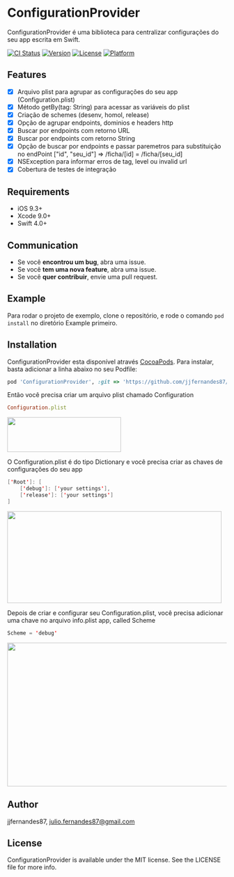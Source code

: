 # ConfigurationProvider

ConfigurationProvider é uma biblioteca para centralizar configurações do seu app escrita em Swift.

[![CI Status](http://img.shields.io/travis/jjfernandes87/ConfigurationProvider.svg?style=flat)](https://travis-ci.org/jjfernandes87/ConfigurationProvider)
[![Version](https://img.shields.io/cocoapods/v/ConfigurationProvider.svg?style=flat)](http://cocoapods.org/pods/ConfigurationProvider)
[![License](https://img.shields.io/cocoapods/l/ConfigurationProvider.svg?style=flat)](http://cocoapods.org/pods/ConfigurationProvider)
[![Platform](https://img.shields.io/cocoapods/p/ConfigurationProvider.svg?style=flat)](http://cocoapods.org/pods/ConfigurationProvider)

## Features

- [x] Arquivo plist para agrupar as configurações do seu app (Configuration.plist)
- [x] Método getBy<T>(tag: String) para acessar as variáveis do plist
- [x] Criação de schemes (desenv, homol, release)
- [x] Opção de agrupar endpoints, dominios e headers http 
- [x] Buscar por endpoints com retorno URL
- [x] Buscar por endpoints com retorno String
- [x] Opção de buscar por endpoints e passar paremetros para substituição no endPoint ["id", "seu_id"] => /ficha/[id] = /ficha/[seu_id] 
- [x] NSException para informar erros de tag, level ou invalid url
- [x] Cobertura de testes de integração

## Requirements

- iOS 9.3+
- Xcode 9.0+
- Swift 4.0+

## Communication

- Se você **encontrou um bug**, abra uma issue.
- Se você **tem uma nova feature**, abra uma issue.
- Se você **quer contribuir**, envie uma pull request.

## Example

Para rodar o projeto de exemplo, clone o repositório, e rode o comando `pod install` no diretório Example primeiro.

## Installation

ConfigurationProvider esta disponível através [CocoaPods](http://cocoapods.org). Para instalar, basta adicionar a linha abaixo no seu Podfile:

```ruby
pod 'ConfigurationProvider', :git => 'https://github.com/jjfernandes87/ConfigurationProvider.git'
```

Então você precisa criar um arquivo plist chamado Configuration

```ruby
Configuration.plist
```

<img src="https://github.com/jjfernandes87/ConfigurationProvider/blob/master/imagens/plistFile.png" width="261" height="80" margin="10xp">

O Configuration.plist é do tipo Dictionary e você precisa criar as chaves de configurações do seu app

```swift
['Root']: [
	['debug']: ['your settings'],
	['release']: ['your settings']
]
```

<img src="https://github.com/jjfernandes87/ConfigurationProvider/blob/master/imagens/configurationDetails.png" width="492" height="211" margin="10xp">

Depois de criar e configurar seu Configuration.plist, você precisa adicionar uma chave no arquivo info.plist app, called Scheme

```swift
Scheme = 'debug'
```

<img src="https://github.com/jjfernandes87/ConfigurationProvider/blob/master/imagens/infoDetails.png" width="759" height="330" margin="10xp">

## Author

jjfernandes87, julio.fernandes87@gmail.com

## License

ConfigurationProvider is available under the MIT license. See the LICENSE file for more info.
